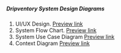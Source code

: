 ##### Dripventory System Design Diagrams

1. UI/UX Design. [Preview link](https://www.figma.com/file/Rq4N5ygR4lUWEmJn52WU4Z/IBL-3.4?node-id=1%3A3&t=oE9oYVGe37U8w1uP-1)
2. System Flow Chart. [Preview link](https://www.figma.com/file/vb7mCalQyAWmNYeHGSgns3/Dripventory-Sales-Record-Manger-System-Diagrams?node-id=0%3A1&t=WfEzGIHa2Pr0noHX-1)
3. System Use Case Diagram [Preview link](https://www.figma.com/file/vb7mCalQyAWmNYeHGSgns3/Dripventory-Sales-Record-Manger-System-Diagrams?node-id=0%3A1&t=WfEzGIHa2Pr0noHX-1)
4. Context Diagram [Preview link](https://www.figma.com/file/vb7mCalQyAWmNYeHGSgns3/Dripventory-Sales-Record-Manger-System-Diagrams?node-id=0%3A1&t=WfEzGIHa2Pr0noHX-1)


 

